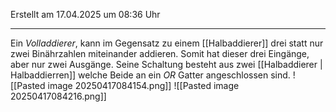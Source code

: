 Erstellt am 17.04.2025 um 08:36 Uhr

---
Ein _Volladdierer_, kann im Gegensatz zu einem [[Halbaddierer]] drei statt nur zwei Binährzahlen miteinander addieren. Somit hat dieser drei Eingänge, aber nur zwei Ausgänge. Seine Schaltung besteht aus zwei [[Halbaddierer | Halbaddierren]] welche Beide an ein _OR_ Gatter angeschlossen sind. 
![[Pasted image 20250417084154.png]]
![[Pasted image 20250417084216.png]]